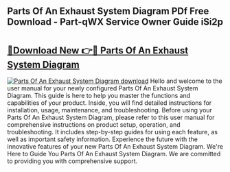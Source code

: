 ## Parts Of An Exhaust System Diagram PDf Free Download - Part-qWX Service Owner Guide iSi2p

# <h2><a href="http://dfknlc.blite.top/?on=Parts+Of+An+Exhaust+System+Diagram">🔗Download New 👉🔴 Parts Of An Exhaust System Diagram</a></h2>

[![Parts Of An Exhaust System Diagram download](https://i.imgur.com/lujVjoI.png)](http://dfknlc.blite.top/?on=Parts+Of+An+Exhaust+System+Diagram)
Hello and welcome to the user manual for your newly configured Parts Of An Exhaust System Diagram. This guide is here to help you master the functions and capabilities of your product. Inside, you will find detailed instructions for installation, usage, maintenance, and troubleshooting. Before using your Parts Of An Exhaust System Diagram, please refer to this user manual for comprehensive instructions on product setup, operation, and troubleshooting. It includes step-by-step guides for using each feature, as well as important safety information. Experience the future with the innovative features of your new Parts Of An Exhaust System Diagram. We're Here to Guide You Parts Of An Exhaust System Diagram. We are committed to providing you with comprehensive support.
